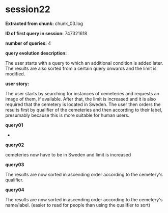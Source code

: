 # session22
**Extracted from chunk:** chunk_03.log

**ID of first query in session:** 747321618

**number of queries:** 4

**query evolution description:**

The user starts with a query to which an additional condition is added later. The results are also sorted from a certain query onwards and the limit is modified.

**user story:**

The user starts by searching for instances of cemeteries and requests an image of them, if available.
After that, the limit is increased and it is also required that the cemetery is located in Sweden.
The user then orders the results first by qualifier of the cemeteries and then according to their label, presumably because this is more suitable for human users.

**query01**

-

**query02**

cemeteries now have to be in Sweden and limit is increased

**query03**

The results are now sorted in ascending order according to the cemetery's qualifier.

**query04**

The results are now sorted in ascending order according to the cemetery's name/label. (easier to read for people than using the qualifier to sort)
